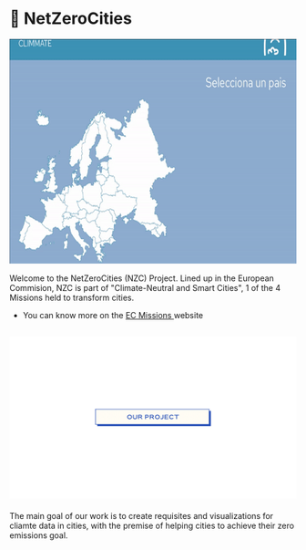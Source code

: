 # 🥦 NetZeroCities

<img src="misc/gif-mockup.gif" alt="mockup" width="700" height="394">

Welcome to the NetZeroCities (NZC) Project. Lined up in the European Commision, NZC is part of "Climate-Neutral and Smart Cities", 1 of the 4 Missions held to transform cities.

* You can know more on the <a href="https://ec.europa.eu/info/research-and-innovation/funding/funding-opportunities/funding-programmes-and-open-calls/horizon-europe/eu-missions-horizon-europe/climate-neutral-and-smart-cities_en#:~:text=EU%20missions%20are%20commitments%20to,ensuring%20soil%20health%20and%20food.">EC Missions </a> website

## <img src="misc/image2.png">

The main goal of our work is to create requisites and visualizations for cliamte data in cities, with the premise of helping cities to achieve their zero emissions goal.
